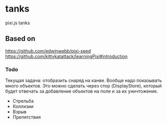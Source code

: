 # tanks
pixi.js tanks

## Based on

https://github.com/edwinwebb/pixi-seed
https://github.com/kittykatattack/learningPixi#introduction


### Todo

Текущая задача: отобразить снаряд на канве. Вообще надо показывать много объектов.
Это можно сделать через стор (DisplayStore), который будет отвечать за добавление
объектов на поле и за их уничтожение.


- Стрельба
- Коллизии
- Взрыв
- Препятствия